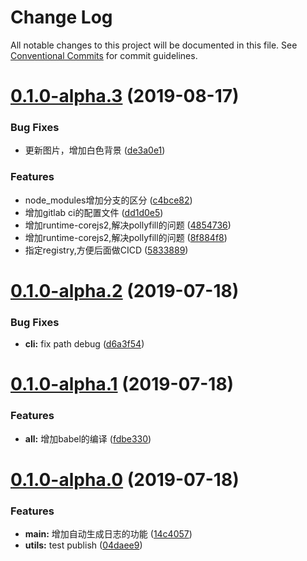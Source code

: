 # Change Log

All notable changes to this project will be documented in this file.
See [Conventional Commits](https://conventionalcommits.org) for commit guidelines.

# [0.1.0-alpha.3](https://gitlab.vmic.xyz/game2/lerna-learning/compare/v0.1.0-alpha.2...v0.1.0-alpha.3) (2019-08-17)


### Bug Fixes

* 更新图片，增加白色背景 ([de3a0e1](https://gitlab.vmic.xyz/game2/lerna-learning/commit/de3a0e1))


### Features

* node_modules增加分支的区分 ([c4bce82](https://gitlab.vmic.xyz/game2/lerna-learning/commit/c4bce82))
* 增加gitlab ci的配置文件 ([dd1d0e5](https://gitlab.vmic.xyz/game2/lerna-learning/commit/dd1d0e5))
* 增加runtime-corejs2,解决pollyfill的问题 ([4854736](https://gitlab.vmic.xyz/game2/lerna-learning/commit/4854736))
* 增加runtime-corejs2,解决pollyfill的问题 ([8f884f8](https://gitlab.vmic.xyz/game2/lerna-learning/commit/8f884f8))
* 指定registry,方便后面做CICD ([5833889](https://gitlab.vmic.xyz/game2/lerna-learning/commit/5833889))





# [0.1.0-alpha.2](https://gitlab.vmic.xyz/game2/lerna-learning/compare/v0.1.0-alpha.1...v0.1.0-alpha.2) (2019-07-18)


### Bug Fixes

* **cli:** fix path debug ([d6a3f54](https://gitlab.vmic.xyz/game2/lerna-learning/commit/d6a3f54))





# [0.1.0-alpha.1](https://gitlab.vmic.xyz/game2/lerna-learning/compare/v0.1.0-alpha.0...v0.1.0-alpha.1) (2019-07-18)


### Features

* **all:** 增加babel的编译 ([fdbe330](https://gitlab.vmic.xyz/game2/lerna-learning/commit/fdbe330))





# [0.1.0-alpha.0](https://gitlab.vmic.xyz/game2/lerna-learning/compare/v0.0.1-alpha.1...v0.1.0-alpha.0) (2019-07-18)


### Features

* **main:** 增加自动生成日志的功能 ([14c4057](https://gitlab.vmic.xyz/game2/lerna-learning/commit/14c4057))
* **utils:** test publish ([04daee9](https://gitlab.vmic.xyz/game2/lerna-learning/commit/04daee9))
